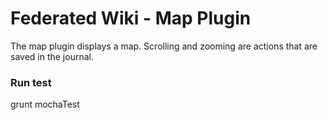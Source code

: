 # Federated Wiki - Map Plugin

The map plugin displays a map. Scrolling and zooming are actions that are saved in the journal.

### Run test

  grunt mochaTest
